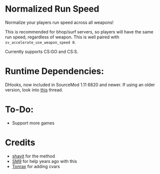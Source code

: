 # Normalized Run Speed

Normalize your players run speed across all weapons!  

This is recommended for bhop/surf servers, so players will have the same run speed, regardless of weapon. This is well paired with `sv_accelerate_use_weapon_speed 0`.

Currently supports CS:GO and CS:S.

# Runtime Dependencies:

DHooks, now included in SourceMod 1.11 6820 and newer. If using an older version, look into [this](https://forums.alliedmods.net/showthread.php?t=180114) thread.

# To-Do:

- Support more games

# Credits

- [shavit](https://github.com/shavitush) for the method
- [SM9](https://github.com/sm91337) for help years ago with this
- [Tonrax](https://github.com/Tonrax) for adding cvars
